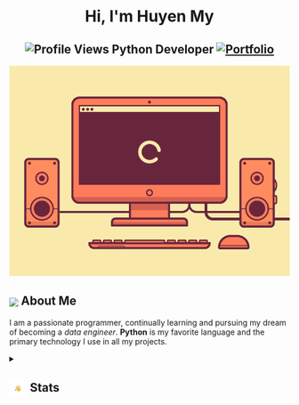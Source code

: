 <!--
**huyenmy239/huyenmy239** is a ✨ _special_ ✨ repository because its `README.md` (this file) appears on your GitHub profile.

Here are some ideas to get you started:

- 🔭 I’m currently working on ...
- 🌱 I’m currently learning ...
- 👯 I’m looking to collaborate on ...
- 🤔 I’m looking for help with ...
- 💬 Ask me about ...
- 📫 How to reach me: ...
- 😄 Pronouns: ...
- ⚡ Fun fact: ...
-->

<h1 align="center">Hi, I'm Huyen My</h1>
<h2 align="center">
  <img src="https://komarev.com/ghpvc/?username=[huyemy239]&color=dc143c&style=for-the-badge" alt="Profile Views" style="height:21px;">
  Python Developer
  <a href="https://[your-portfolio-link]">
    <img src="https://img.shields.io/badge/Portfolio-543DE0?style=for-the-badge&logo=About.me&logoColor=white" alt="Portfolio" style="height:22px;">
  </a>
</h2>
<div align="center">
 <img alt="GIF" src="./images/computer.gif" />
</div>

## <img align ='center' src="https://i.giphy.com/media/v1.Y2lkPTc5MGI3NjExdjh2dDM4bDhyYzM5NmppaHJ6dG56Mmh3bTkyanFkdWRvZ3R1cGoycSZlcD12MV9pbnRlcm5hbF9naWZfYnlfaWQmY3Q9ZQ/LOnt6uqjD9OexmQJRB/giphy.gif" width="37" /> About Me

I am a passionate programmer, continually learning and pursuing my dream of becoming a *data engineer*. **Python** is my favorite language and the primary technology I use in all my projects.

<details>
  <summary><h2> <img align="center" src="./images/hi.gif" width="32"/> Stats</h2></summary>
  <div align="center">
    ![](https://github-readme-stats.vercel.app/api?username=[huyenmy239]&theme=tokyonight&hide_border=false&include_all_commits=true&count_private=false)<br/>
    ![](https://github-readme-streak-stats.herokuapp.com/?user=[huyenmy239]&theme=tokyonight&hide_border=false)<br/>
    ![](https://github-readme-stats.vercel.app/api/top-langs/?username=[huyenmy239]&theme=tokyonight&hide_border=false&include_all_commits=true&count_private=false&layout=compact)<br/>
    ![](https://github-readme-activity-graph.vercel.app/graph?username=[huyenmy239]&theme=tokyo-night)
  </div>
</details>